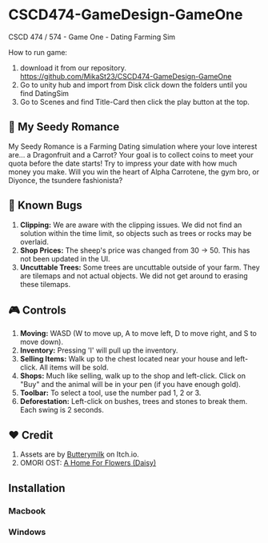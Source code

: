 # CSCD474-GameDesign-GameOne
CSCD 474 / 574 - Game One - Dating Farming Sim

How to run game:
1. download it from our repository.
https://github.com/MikaSt23/CSCD474-GameDesign-GameOne
2. Go to unity hub and import from Disk click down the folders until you find DatingSim
3. Go to Scenes and find Title-Card then click the play button at the top.


## 🌿 My Seedy Romance 

My Seedy Romance is a Farming Dating simulation where your love interest are... a Dragonfruit and a Carrot? Your goal is to collect coins to meet your quota before the date starts! Try to impress your date with how much money you make. Will you win the heart of Alpha Carrotene, the gym bro, or Diyonce, the tsundere fashionista?

## 🐛 Known Bugs
1. **Clipping:** We are aware with the clipping issues. We did not find an solution within the time limit, so objects such as trees or rocks may be overlaid.
2. **Shop Prices:** The sheep's price was changed from 30 -> 50. This has not been updated in the UI.
3. **Uncuttable Trees:** Some trees are uncuttable outside of your farm. They are tilemaps and not actual objects. We did not get around to erasing these tilemaps.

## 🎮 Controls
1. **Moving:** WASD (W to move up, A to move left, D to move right, and S to move down).
2. **Inventory:** Pressing 'I' will pull up the inventory.
3. **Selling Items:** Walk up to the chest located near your house and left-click. All items will be sold.
4. **Shops:** Much like selling, walk up to the shop and left-click. Click on "Buy" and the animal will be in your pen (if you have enough gold).
5. **Toolbar:** To select a tool, use the number pad 1, 2 or 3. 
6. **Deforestation:** Left-click on bushes, trees and stones to break them. Each swing is 2 seconds.

## ❤️ Credit
1. Assets are by [Butterymilk](https://butterymilk.itch.io/tiny-wonder-forest) on Itch.io.
2. OMORI OST: [A Home For Flowers (Daisy)](https://www.youtube.com/watch?v=9n6pcfsA3Yo&ab_channel=OMOCAT)

## Installation
### Macbook 


### Windows

